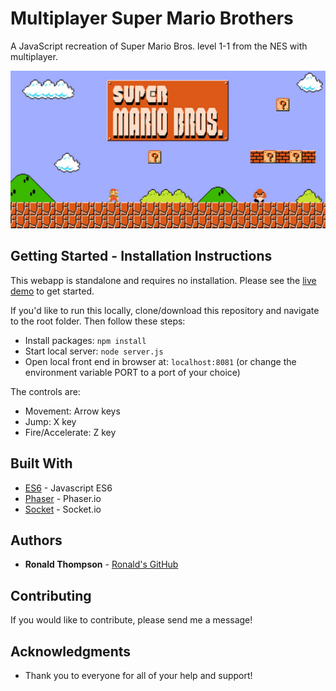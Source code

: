 # Multiplayer Super Mario Brothers

A JavaScript recreation of Super Mario Bros. level 1-1 from the NES with multiplayer.

![screenshot](https://github.com/ronwthompson/multi-mario/blob/master/titlescreen.jpg)

## Getting Started - Installation Instructions

This webapp is standalone and requires no installation.  Please see the [live demo](http://ronwthompson.com/multimario) to get started.

If you'd like to run this locally, clone/download this repository and navigate to the root folder.  Then follow these steps:

* Install packages: `npm install`
* Start local server: `node server.js`
* Open local front end in browser at: `localhost:8081` (or change the environment variable PORT to a port of your choice)

The controls are:

* Movement: Arrow keys
* Jump: X key
* Fire/Accelerate: Z key

## Built With

* [ES6](http://es6-features.org/) - Javascript ES6
* [Phaser](http://phaser.io/) - Phaser.io
* [Socket](https://socket.io/) - Socket.io

## Authors

* **Ronald Thompson** - [Ronald's GitHub](https://github.com/ronwthompson)

## Contributing

If you would like to contribute, please send me a message!

## Acknowledgments

* Thank you to everyone for all of your help and support!
